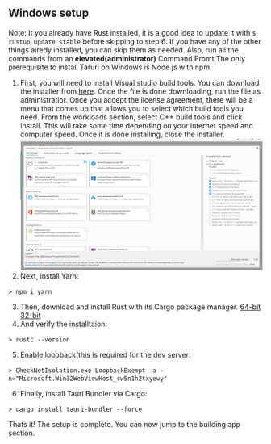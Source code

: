 ## Windows setup
Note: It you already have Rust installed, it is a good idea to update it with `$ rustup update stable` before skipping to step 6. If you have any of the other things alredy installed, you can skip them as needed. Also, run all the commands from an **elevated(administrator)** Command Promt
The only prerequisite to install Taruri on Windows is Node.js with npm. 
1. First, you will need to install Visual studio build tools. You can download the installer from [here](https://visualstudio.microsoft.com/thank-you-downloading-visual-studio/?sku=BuildTools&rel=16). Once the file is done downloading, run the file as administratior. Once you accept the license agreement, there will be a menu that comes up that allows you to select which build tools you need. From the workloads section, select C++ build tools and click install. This will take some time depending on your internet speed and computer speed. Once it is done installing, close the installer. 
![](VSBuildSelectionTauri.png?raw=true)
2. Next, install Yarn:
```batchfile
> npm i yarn
```
3. Then, download and install Rust with its Cargo package manager. [64-bit](https://win.rustup.rs/x86_64) [32-bit](https://win.rustup.rs/i686)
4. And verify the installtaion:
```batchfile
> rustc --version
```
5. Enable loopback(this is required for the dev server:
```batchfile
> CheckNetIsolation.exe LoopbackExempt -a -n="Microsoft.Win32WebViewHost_cw5n1h2txyewy"
```
6. Finally, install Tauri Bundler via Cargo:
```batchfile
> cargo install tauri-bundler --force
```
Thats it! The setup is complete. You can now jump to the building app section. 
